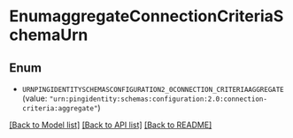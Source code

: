 # EnumaggregateConnectionCriteriaSchemaUrn

## Enum


* `URNPINGIDENTITYSCHEMASCONFIGURATION2_0CONNECTION_CRITERIAAGGREGATE` (value: `"urn:pingidentity:schemas:configuration:2.0:connection-criteria:aggregate"`)


[[Back to Model list]](../README.md#documentation-for-models) [[Back to API list]](../README.md#documentation-for-api-endpoints) [[Back to README]](../README.md)


